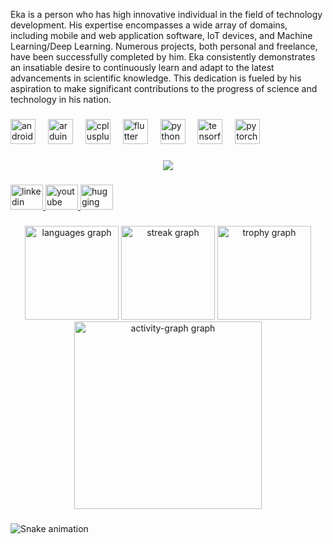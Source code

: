 <p align="left">Eka is a person who has high innovative individual in the field of technology development. His expertise encompasses a wide array of domains, including mobile and web application software, IoT devices, and Machine Learning/Deep Learning. Numerous projects, both personal and freelance, have been successfully completed by him. Eka consistently demonstrates an insatiable desire to continuously learn and adapt to the latest advancements in scientific knowledge. This dedication is fueled by his aspiration to make significant contributions to the progress of science and technology in his nation.</p>

###

<div align="left">
  <img src="https://cdn.jsdelivr.net/gh/devicons/devicon/icons/androidstudio/androidstudio-original.svg" height="40" alt="androidstudio logo"  />
  <img width="12" />
  <img src="https://cdn.jsdelivr.net/gh/devicons/devicon/icons/arduino/arduino-original.svg" height="40" alt="arduino logo"  />
  <img width="12" />
  <img src="https://cdn.jsdelivr.net/gh/devicons/devicon/icons/cplusplus/cplusplus-original.svg" height="40" alt="cplusplus logo"  />
  <img width="12" />
  <img src="https://cdn.jsdelivr.net/gh/devicons/devicon/icons/flutter/flutter-original.svg" height="40" alt="flutter logo"  />
  <img width="12" />
  <img src="https://cdn.jsdelivr.net/gh/devicons/devicon/icons/python/python-original.svg" height="40" alt="python logo"  />
  <img width="12" />
  <img src="https://cdn.jsdelivr.net/gh/devicons/devicon/icons/tensorflow/tensorflow-original.svg" height="40" alt="tensorflow logo"  />
  <img width="12" />
  <img src="https://cdn.jsdelivr.net/gh/devicons/devicon/icons/pytorch/pytorch-original.svg" height="40" alt="pytorch logo"  />
</div>

###

<div align="center">
  <img src="https://visitor-badge.laobi.icu/badge?page_id=neorock07.neorock07&"  />
</div>

###

<div align="left">
  <a href="https://www.linkedin.com/in/eka-yulianto-617640222/" target="_blank">
  <img src="https://raw.githubusercontent.com/maurodesouza/profile-readme-generator/master/src/assets/icons/social/linkedin/default.svg" width="52" height="40" alt="linkedin logo"  />
  <a/>
    
  <a href="https://www.youtube.com/@neoint" target="_blank">
    <img src="https://raw.githubusercontent.com/maurodesouza/profile-readme-generator/master/src/assets/icons/social/youtube/default.svg" width="52" height="40" alt="youtube logo"  />
  </a>
  
  <a href="https://huggingface.co/manifestasi" target="_blank">
    <img src="https://cas-bridge.xethub.hf.co/xet-bridge-us/63d3eec885118edc0439bd98/b5b6c9df87c8c406e1f861d53537050e7f0ed7aaee4f7768fe9087ee7db54992?X-Amz-Algorithm=AWS4-HMAC-SHA256&X-Amz-Content-Sha256=UNSIGNED-PAYLOAD&X-Amz-Credential=cas%2F20250815%2Fus-east-1%2Fs3%2Faws4_request&X-Amz-Date=20250815T135112Z&X-Amz-Expires=3600&X-Amz-Signature=4e5e5b0106894393cf1d649835b37108313fb1a8fd0c41fe0a1175ddf883a088&X-Amz-SignedHeaders=host&X-Xet-Cas-Uid=66da99283bc7bd82e34fb066&response-content-disposition=inline%3B+filename*%3DUTF-8%27%27hf-logo.svg%3B+filename%3D%22hf-logo.svg%22%3B&response-content-type=image%2Fsvg%2Bxml&x-id=GetObject&Expires=1755269472&Policy=eyJTdGF0ZW1lbnQiOlt7IkNvbmRpdGlvbiI6eyJEYXRlTGVzc1RoYW4iOnsiQVdTOkVwb2NoVGltZSI6MTc1NTI2OTQ3Mn19LCJSZXNvdXJjZSI6Imh0dHBzOi8vY2FzLWJyaWRnZS54ZXRodWIuaGYuY28veGV0LWJyaWRnZS11cy82M2QzZWVjODg1MTE4ZWRjMDQzOWJkOTgvYjViNmM5ZGY4N2M4YzQwNmUxZjg2MWQ1MzUzNzA1MGU3ZjBlZDdhYWVlNGY3NzY4ZmU5MDg3ZWU3ZGI1NDk5MioifV19&Signature=by0xffLQTo3KkW%7Ekgj5KKD5vhg6qzHhxhnVO4FyH49iCljJQzN1PAt1j5SjyHF0ARb2J5AjLc0T90jTomuSivkx7YrdrY8lm3GSMWSHhrGRIig7AADRrAuDRG-1z2aL5F0-gzSw1HkZtZ-miwBF7jdzA-7ZeCdwmmKPTVhNnjHhBNattq2Jk9ff2p4Zf3Lr4aXV2wM-dgwj72FH1RhDK2881o5z-mN1btJ2TqzNfup4ajMdPStt5Rx6u9UvvVKpM57A2Hb9JMlfLI%7EgUFg0qRwOvcsBgHNJ-1pNspVeXcqDwhX3%7EW614YuYss79bhvnhxcwc-Q%7Es3lMkDETaJptctA__&Key-Pair-Id=K2L8F4GPSG1IFC" width="52" height="40" alt="hugging face logo"  />
  </a>
</div>

###

<div align="center">
  <img src="https://github-readme-stats.vercel.app/api/top-langs?username=neorock07&locale=en&hide_title=false&layout=compact&card_width=320&langs_count=7&theme=tokyonight&hide_border=false&order=2&custom_title=My%20Stats" height="150" alt="languages graph"  />
  <img src="https://streak-stats.demolab.com?user=neorock07&locale=en&mode=daily&theme=dracula&hide_border=false&border_radius=5&order=3" height="150" alt="streak graph"  />
  <img src="https://github-profile-trophy.vercel.app?username=neorock07&theme=dracula&column=-1&row=1&margin-w=8&margin-h=8&no-bg=false&no-frame=false&order=4" height="150" alt="trophy graph"  />
  <img src="https://github-readme-activity-graph.vercel.app/graph?username=neorock07&radius=16&theme=react&area=true&order=5" height="300" alt="activity-graph graph"  />
</div>

###

<img src="https://raw.githubusercontent.com/neorock07/neorock07/output/snake.svg" alt="Snake animation" />

###
